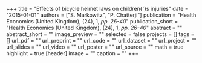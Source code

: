 +++
title = "Effects of bicycle helmet laws on children{'}s injuries"
date = "2015-01-01"
authors = ["S. Markowitz", "P. Chatterji"]
publication = "Health Economics (United Kingdom), (24), 1, _pp. 26-40_"
publication_short = "Health Economics (United Kingdom), (24), 1, _pp. 26-40_"
abstract = ""
abstract_short = ""
image_preview = ""
selected = false
projects = []
tags = []
url_pdf = ""
url_preprint = ""
url_code = ""
url_dataset = ""
url_project = ""
url_slides = ""
url_video = ""
url_poster = ""
url_source = ""
math = true
highlight = true
[header]
image = ""
caption = ""
+++
